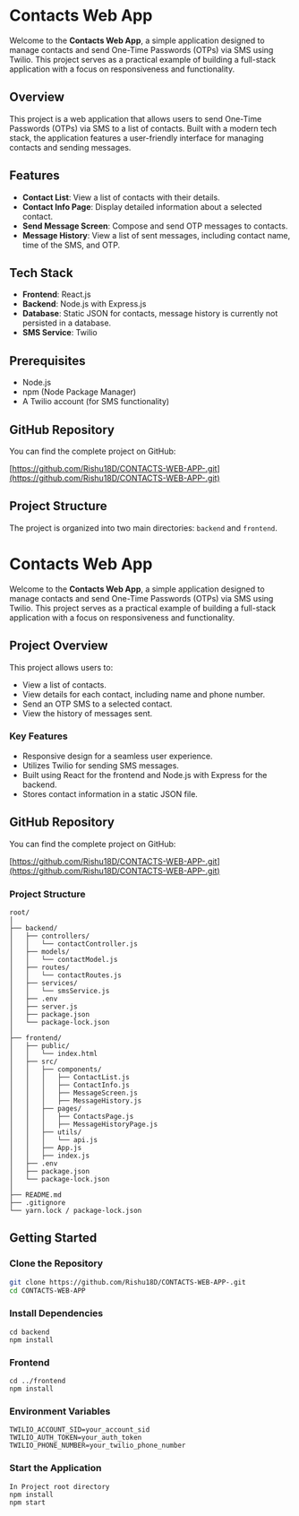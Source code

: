 # Contacts Web App

Welcome to the **Contacts Web App**, a simple application designed to manage contacts and send One-Time Passwords (OTPs) via SMS using Twilio. This project serves as a practical example of building a full-stack application with a focus on responsiveness and functionality.

## Overview

This project is a web application that allows users to send One-Time Passwords (OTPs) via SMS to a list of contacts. Built with a modern tech stack, the application features a user-friendly interface for managing contacts and sending messages.

## Features

- **Contact List**: View a list of contacts with their details.
- **Contact Info Page**: Display detailed information about a selected contact.
- **Send Message Screen**: Compose and send OTP messages to contacts.
- **Message History**: View a list of sent messages, including contact name, time of the SMS, and OTP.

## Tech Stack

- **Frontend**: React.js
- **Backend**: Node.js with Express.js
- **Database**: Static JSON for contacts, message history is currently not persisted in a database.
- **SMS Service**: Twilio

## Prerequisites

- Node.js
- npm (Node Package Manager)
- A Twilio account (for SMS functionality)


## GitHub Repository

You can find the complete project on GitHub:

[https://github.com/Rishu18D/CONTACTS-WEB-APP-.git](https://github.com/Rishu18D/CONTACTS-WEB-APP-.git)

## Project Structure

The project is organized into two main directories: `backend` and `frontend`.


# Contacts Web App

Welcome to the **Contacts Web App**, a simple application designed to manage contacts and send One-Time Passwords (OTPs) via SMS using Twilio. This project serves as a practical example of building a full-stack application with a focus on responsiveness and functionality.

## Project Overview

This project allows users to:
- View a list of contacts.
- View details for each contact, including name and phone number.
- Send an OTP SMS to a selected contact.
- View the history of messages sent.

### Key Features
- Responsive design for a seamless user experience.
- Utilizes Twilio for sending SMS messages.
- Built using React for the frontend and Node.js with Express for the backend.
- Stores contact information in a static JSON file.

## GitHub Repository

You can find the complete project on GitHub:

[https://github.com/Rishu18D/CONTACTS-WEB-APP-.git](https://github.com/Rishu18D/CONTACTS-WEB-APP-.git)


### Project Structure 

```
root/
│
├── backend/
│   ├── controllers/
│   │   └── contactController.js
│   ├── models/
│   │   └── contactModel.js
│   ├── routes/
│   │   └── contactRoutes.js
│   ├── services/
│   │   └── smsService.js
│   ├── .env
│   ├── server.js
│   ├── package.json
│   └── package-lock.json
│
├── frontend/
│   ├── public/
│   │   └── index.html
│   ├── src/
│   │   ├── components/
│   │   │   ├── ContactList.js
│   │   │   ├── ContactInfo.js
│   │   │   ├── MessageScreen.js
│   │   │   ├── MessageHistory.js
│   │   ├── pages/
│   │   │   ├── ContactsPage.js
│   │   │   ├── MessageHistoryPage.js
│   │   ├── utils/
│   │   │   └── api.js
│   │   ├── App.js
│   │   ├── index.js
│   ├── .env
│   ├── package.json
│   └── package-lock.json
│
├── README.md
├── .gitignore
└── yarn.lock / package-lock.json

```


## Getting Started

### Clone the Repository

```bash
git clone https://github.com/Rishu18D/CONTACTS-WEB-APP-.git
cd CONTACTS-WEB-APP
```
### Install Dependencies
```
cd backend
npm install
```
### Frontend
```
cd ../frontend
npm install
```
### Environment Variables
```
TWILIO_ACCOUNT_SID=your_account_sid
TWILIO_AUTH_TOKEN=your_auth_token
TWILIO_PHONE_NUMBER=your_twilio_phone_number
```
### Start the Application
```
In Project root directory
npm install
npm start

